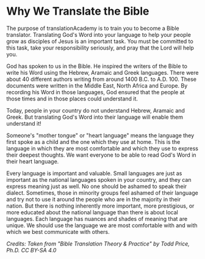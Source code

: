 # Why We Translate the Bible #

The purpose of translationAcademy is to train you to become a Bible translator. Translating God's Word into your language to help your people grow as disciples of Jesus is an important task. You must be committed to this task, take your responsibility seriously, and pray that the Lord will help you.

God has spoken to us in the Bible. He inspired the writers of the Bible to write his Word using the Hebrew, Aramaic and Greek languages. There were about 40 different authors writing from around 1400 B.C. to A.D. 100. These documents were written in the Middle East, North Africa and Europe. By recording his Word in those languages, God ensured that the people at those times and in those places could understand it.

Today, people in your country do not understand Hebrew, Aramaic and Greek. But translating God's Word into their language will enable them understand it!

Someone's "mother tongue" or "heart language" means the language they first spoke as a child and the one which they use at home. This is the language in which they are most comfortable and which they use to express their deepest thoughts. We want everyone to be able to read God's Word in their heart language.

Every language is important and valuable. Small languages are just as important as the national languages spoken in your country, and they can express meaning just as well. No one should be ashamed to speak their dialect. Sometimes, those in minority groups feel ashamed of their language and try not to use it around the people who are in the majority in their nation. But there is nothing inherently more important, more prestigious, or more educated about the national language than there is about local languages. Each language has nuances and shades of meaning that are unique.  We should use the language we are most comfortable with and with which we best communicate with others.

*Credits: Taken from "Bible Translation Theory & Practice" by Todd Price, Ph.D. CC BY-SA 4.0*

